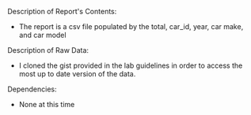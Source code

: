 Description of Report's Contents:
- The report is a csv file populated by the total, car_id, year, car make, and car model

Description of Raw Data:
- I cloned the gist provided in the lab guidelines in order to access the most up to date version of the data.

Dependencies:
- None at this time
